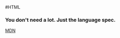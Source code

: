 #HTML

### You don't need a lot. Just the language spec.

[MDN](https://developer.mozilla.org/en-US/docs/Web/HTML)

